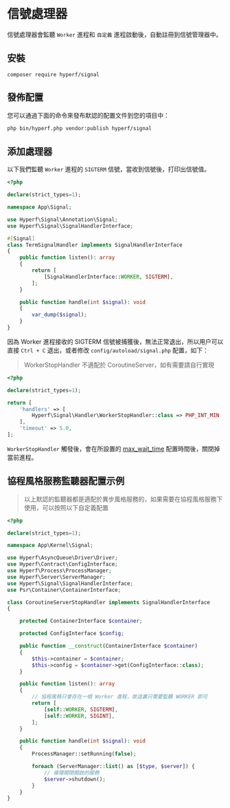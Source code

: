# 信號處理器

信號處理器會監聽 `Worker` 進程和 `自定義` 進程啟動後，自動註冊到信號管理器中。

## 安裝

```
composer require hyperf/signal
```

## 發佈配置

您可以通過下面的命令來發布默認的配置文件到您的項目中：

```bash
php bin/hyperf.php vendor:publish hyperf/signal
```

## 添加處理器

以下我們監聽 `Worker` 進程的 `SIGTERM` 信號，當收到信號後，打印出信號值。

```php
<?php

declare(strict_types=1);

namespace App\Signal;

use Hyperf\Signal\Annotation\Signal;
use Hyperf\Signal\SignalHandlerInterface;

#[Signal]
class TermSignalHandler implements SignalHandlerInterface
{
    public function listen(): array
    {
        return [
            [SignalHandlerInterface::WORKER, SIGTERM],
        ];
    }

    public function handle(int $signal): void
    {
        var_dump($signal);
    }
}

```

因為 Worker 進程接收的 SIGTERM 信號被捕獲後，無法正常退出，所以用户可以直接 `Ctrl + C` 退出，或者修改 `config/autoload/signal.php` 配置，如下：

> WorkerStopHandler 不適配於 CoroutineServer，如有需要請自行實現

```php
<?php

declare(strict_types=1);

return [
    'handlers' => [
        Hyperf\Signal\Handler\WorkerStopHandler::class => PHP_INT_MIN
    ],
    'timeout' => 5.0,
];
```

`WorkerStopHandler` 觸發後，會在所設置的 [max_wait_time](https://wiki.swoole.com/#/server/setting?id=max_wait_time) 配置時間後，關閉掉當前進程。

## 協程風格服務監聽器配置示例

> 以上默認的監聽器都是適配於異步風格服務的，如果需要在協程風格服務下使用，可以按照以下自定義配置

```php
<?php

declare(strict_types=1);

namespace App\Kernel\Signal;

use Hyperf\AsyncQueue\Driver\Driver;
use Hyperf\Contract\ConfigInterface;
use Hyperf\Process\ProcessManager;
use Hyperf\Server\ServerManager;
use Hyperf\Signal\SignalHandlerInterface;
use Psr\Container\ContainerInterface;

class CoroutineServerStopHandler implements SignalHandlerInterface
{

    protected ContainerInterface $container;

    protected ConfigInterface $config;

    public function __construct(ContainerInterface $container)
    {
        $this->container = $container;
        $this->config = $container->get(ConfigInterface::class);
    }

    public function listen(): array
    {
        // 協程風格只會存在一個 Worker 進程，故這裏只需要監聽 WORKER 即可
        return [
            [self::WORKER, SIGTERM],
            [self::WORKER, SIGINT],
        ];
    }

    public function handle(int $signal): void
    {
        ProcessManager::setRunning(false);

        foreach (ServerManager::list() as [$type, $server]) {
            // 循環關閉開啟的服務
            $server->shutdown();
        }
    }
}

```
